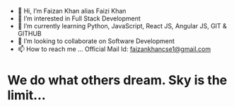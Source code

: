 - 👋 Hi, I’m Faizan Khan alias Faizi Khan
- 👀 I’m interested in Full Stack Development 
- 🌱 I’m currently learning Python, JavaScript, React JS, Angular JS, GIT & GITHUB
- 💞️ I’m looking to collaborate on Software Development 
- 📫 How to reach me ... Official Mail Id: faizankhancse1@gmail.com

# We do what others dream. Sky is the limit...

<!---
faizikhan07/faizikhan07 is a ✨ special ✨ repository because its `README.md` (this file) appears on your GitHub profile.
You can click the Preview link to take a look at your changes.
--->
